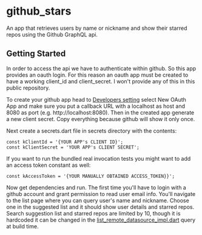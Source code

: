 # github_stars

An app that retrieves users by name or nickname and show their starred repos using the Github GraphQL api.

## Getting Started

In order to access the api we have to authenticate within github. So this app provides an oauth login.
For this reason an oauth app must be created to have a working client_id and client_secret. I won't 
provide any of this in this public repository.

To create your github app head to [Developers setting](https://github.com/settings/developers) select
New OAuth App and make sure you put a callback URL with a localhost as host and 8080 as port (e.g. http://localhost:8080).
Then in the created app generate a new client secret. Copy everything because github will show it only once.

Next create a secrets.dart file in secrets directory with the contents:
```
const kClientId = '{YOUR APP's CLIENT ID}';
const kClientSecret = 'YOUR APP's CLIENT SECRET';
```

If you want to run the bundled real invocation tests you might want to add an access token constant as well:
```
const kAccessToken = '{YOUR MANUALLY OBTAINED ACCESS_TOKEN}}';
```

Now get dependencies and run. The first time you'll have to login with a github account and grant permission 
to read user email info. You'll navigate to the list page where you can query user's name and nickname.
Choose one in the suggested list and it should show user details and starred repos. Search suggestion list 
and starred repos are limited by 10, though it is hardcoded it can be changed in the [list_remote_datasource_impl.dart](https://github.com/mludovico/github_stars/blob/main/lib/app/list/data/list_remote_datasource.dart#L11-L21)
query at build time.